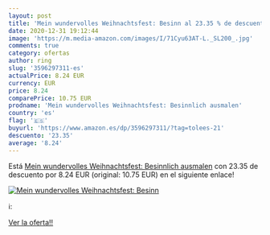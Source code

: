 ```yaml
---
layout: post
title: 'Mein wundervolles Weihnachtsfest: Besinn al 23.35 % de descuento'
date: 2020-12-31 19:12:44
image: 'https://m.media-amazon.com/images/I/71Cyu63AT-L._SL200_.jpg'
comments: true
category: ofertas
author: ring
slug: '3596297311-es'
actualPrice: 8.24 EUR
currency: EUR
price: 8.24
comparePrice: 10.75 EUR
prodname: 'Mein wundervolles Weihnachtsfest: Besinnlich ausmalen'
country: 'es'
flag: '🇪🇸'
buyurl: 'https://www.amazon.es/dp/3596297311/?tag=tolees-21'
descuento: '23.35'
average: '8.24'
---
```


Está [Mein wundervolles Weihnachtsfest: Besinnlich ausmalen](https://www.amazon.es/dp/3596297311/?tag=tolees-21) con 23.35 de descuento por 8.24 EUR (original: 10.75 EUR) en el siguiente enlace!

[![Mein wundervolles Weihnachtsfest: Besinn](https://m.media-amazon.com/images/I/71Cyu63AT-L._SL200_.jpg)](https://www.amazon.es/dp/3596297311/?tag=tolees-21)

ℹ️:


[Ver la oferta!!](https://www.amazon.es/dp/3596297311/?tag=tolees-21)
